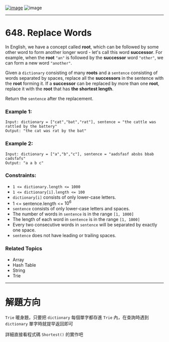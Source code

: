 [![image](https://img.shields.io/badge/Leetcode-Link-blue?logo=leetcode)](https://leetcode.com/problems/replace-words/)
![image](https://img.shields.io/badge/Difficulty-Medium-yellow)

---

# 648. Replace Words

In English, we have a concept called **root**, which can be followed by some other word to form another longer word - let's call this word **successor**. For example, when the **root** `"an"` is followed by the **successor** word `"other"`, we can form a new word `"another"`.

Given a `dictionary` consisting of many **roots** and a `sentence` consisting of words separated by spaces, replace all the **successors** in the sentence with the **root** forming it. If a **successor** can be replaced by more than one **root**, replace it with the **root** that has **the shortest length**.

Return the `sentence` after the replacement.

### Example 1:

```
Input: dictionary = ["cat","bat","rat"], sentence = "the cattle was rattled by the battery"
Output: "the cat was rat by the bat"
```

### Example 2:

```
Input: dictionary = ["a","b","c"], sentence = "aadsfasf absbs bbab cadsfafs"
Output: "a a b c"
```

### Constraints:

- `1 <= dictionary.length <= 1000`
- `1 <= dictionary[i].length <= 100`
- `dictionary[i]` consists of only lower-case letters.
- 1 <= sentence.length <= $10^6$
- `sentence` consists of only lower-case letters and spaces.
- The number of words in `sentence` is in the range `[1, 1000]`
- The length of each word in `sentence` is in the range `[1, 1000]`
- Every two consecutive words in `sentence` will be separated by exactly one space.
- `sentence` does not have leading or trailing spaces.

### Related Topics

- Array
- Hash Table
- String
- Trie
  
---

# 解題方向

`Trie` 暖身題，只要把 `dictionary` 每個單字都存進 `Trie` 內，在查詢時遇到 `dictionary` 單字時就提早返回即可

詳細直接看程式碼 `Shortest()` 的實作吧